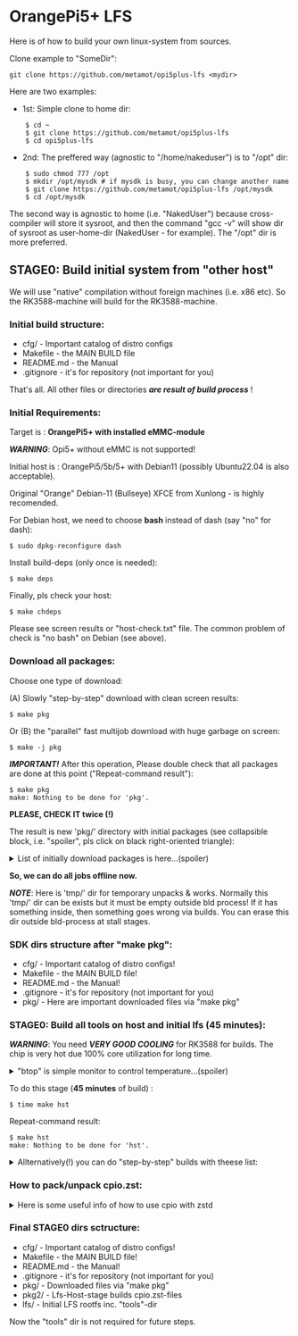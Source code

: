 # OrangePi5+ LFS

Here is of how to build your own linux-system from sources.

Clone example to "SomeDir":

    git clone https://github.com/metamot/opi5plus-lfs <mydir>

Here are two examples:

- 1st: Simple clone to home dir:

```
    $ cd ~
    $ git clone https://github.com/metamot/opi5plus-lfs
    $ cd opi5plus-lfs
```

- 2nd: The preffered way (agnostic to "/home/nakeduser") is to "/opt" dir:

```
    $ sudo chmod 777 /opt
    $ mkdir /opt/mysdk # if mysdk is busy, you can change another name
    $ git clone https://github.com/metamot/opi5plus-lfs /opt/mysdk
    $ cd /opt/mysdk
```

The second way is agnostic to home (i.e. "NakedUser") because cross-compiler will store it sysroot, and then the command "gcc -v" will show dir of sysroot as user-home-dir (NakedUser - for example). The "/opt" dir is more preferred.

## STAGE0: Build initial system from "other host"

We will use "native" compilation without foreign machines (i.e. x86 etc). So the RK3588-machine will build for the RK3588-machine.

### Initial build structure:

- cfg/       - Important catalog of distro configs
- Makefile   - the MAIN BUILD file
- README.md  - the Manual
- .gitignore - it's for repository (not important for you)

That's all. All other files or directories ***are result of build process*** !

### Initial Requirements:

Target is : **OrangePi5+ with installed eMMC-module**

***WARNING***: Opi5+ without eMMC is not supported!

Initial host is : OrangePi5/5b/5+ with Debian11 (possibly Ubuntu22.04 is also acceptable).

Original "Orange" Debian-11 (Bullseye) XFCE from Xunlong - is highly recomended.

For Debian host, we need to choose **bash** instead of dash (say "no" for dash):

    $ sudo dpkg-reconfigure dash

Install build-deps (only once is needed):

    $ make deps

Finally, pls check your host:

    $ make chdeps

Please see screen results or "host-check.txt" file. The common problem of check is "no bash" on Debian (see above).
    
### Download all packages:

Choose one type of download:

(A) Slowly "step-by-step" download with clean screen results:

    $ make pkg
    
Or (B) the "parallel" fast multijob download with huge garbage on screen:
    
    $ make -j pkg

***IMPORTANT!*** After this operation, Please double check that all packages are done at this point ("Repeat-command result"):

    $ make pkg
    make: Nothing to be done for 'pkg'.

**PLEASE, CHECK IT twice (!)**

The result is new 'pkg/' directory with initial packages (see collapsible block, i.e. "spoiler", pls click on black right-oriented triangle):

<details>
<summary>List of initially download packages is here...(spoiler)</summary>

- acl-2.2.53.tar.gz
- attr-2.4.48.tar.gz
- autoconf-2.69.tar.xz
- automake-1.16.2.tar.xz
- bash-5.0.tar.gz
- bash-5.0-upstream_fixes-1.patch
- bc-3.1.5.tar.xz
- binutils-2.35.tar.xz
- bison-3.7.1.tar.xz
- busybox.cpio.zst
- bzip2-1.0.8-install_docs-1.patch
- bzip2-1.0.8.tar.gz
- check-0.15.2.tar.gz
- coreutils-8.32-i18n-1.patch
- coreutils-8.32.tar.xz
- cpio-2.13.tar.bz2
- dbus-1.12.20.tar.gz
- dejagnu-1.6.2.tar.gz
- diffutils-3.7.tar.xz
- e2fsprogs-1.45.6.tar.gz
- elfutils-0.180.tar.bz2
- expat-2.5.0.tar.xz
- expect5.45.4.tar.gz
- file-5.39.tar.gz
- findutils-4.7.0.tar.xz
- flex-2.6.4.tar.gz
- gawk-5.1.0.tar.xz
- gcc-10.2.0.tar.xz
- gdbm-1.18.1.tar.gz
- gdbm-.tar.gz
- gettext-0.21.tar.xz
- glibc-2.32-fhs-1.patch
- glibc-2.32.tar.xz
- gmp-6.2.0.tar.xz
- gperf-3.1.tar.gz
- grep-3.4.tar.xz
- groff-1.22.4.tar.gz
- gzip-1.10.tar.xz
- iana-etc-20200821.tar.gz
- inetutils-1.9.4.tar.xz
- intltool-0.51.0.tar.gz
- iproute2-5.8.0.tar.xz
- isl-0.23.tar.xz
- kbd-2.3.0-backspace-1.patch
- kbd-2.3.0.tar.xz
- kmod-27.tar.xz
- less-551.tar.gz
- libcap-2.42.tar.xz
- libffi-3.3.tar.gz
- libpipeline-1.5.3.tar.gz
- libtool-2.4.6.tar.xz
- m4-1.4.18.tar.xz
- make-4.3.tar.gz
- man-db-2.9.3.tar.xz
- man-pages-5.08.tar.xz
- meson-0.55.0.tar.gz
- mpc-1.1.0.tar.gz
- mpfr-4.1.0.tar.xz
- ncurses-6.2.tar.gz
- ninja-1.10.0.tar.gz
- openssl-1.1.1g.tar.gz
- orangepi5-atf.cpio.zst
- orangepi5-linux510-xunlong.cpio.zst
- orangepi5-rkbin-only_rk3588.cpio.zst
- orangepi5-uboot.cpio.zst
- patch-2.7.6.tar.xz
- perl-5.32.0.tar.xz
- pkg-config-0.29.2.tar.gz
- procps-ng-3.3.16.tar.xz
- psmisc-23.3.tar.xz
- pv-1.8.5.tar.gz
- python-3.8.5-docs-html.tar.bz2
- Python-3.8.5.tar.xz
- readline-8.0.tar.gz
- rkdeveloptool.cpio.zst
- sed-4.8.tar.xz
- shadow-4.8.1.tar.xz
- systemd-246.tar.gz
- tar-1.32.tar.xz
- tcl8.6.10-html.tar.gz
- tcl8.6.10-src.tar.gz
- texinfo-6.7.tar.xz
- tzdata2020a.tar.gz
- uboot-v2024.01-rc6.cpio.zst
- util-linux-2.36.tar.xz
- vim-8.2.1361.tar.gz
- XML-Parser-2.46.tar.gz
- xz-5.2.5.tar.xz
- zlib-1.3.1.tar.xz
- zstd-1.4.5.tar.gz
</details>

**So, we can do all jobs offline now.**

***NOTE***: Here is 'tmp/' dir for temporary unpacks & works. Normally this 'tmp/' dir can be exists but it must be empty outside bld process! If it has something inside, then something goes wrong via builds. You can erase this dir outside bld-process at stall stages.

### SDK dirs structure after "make pkg":

- cfg/       - Important catalog of distro configs!
- Makefile   - the MAIN BUILD file!
- README.md  - the Manual!
- .gitignore - it's for repository (not important for you)
- pkg/       - Here are important downloaded files via "make pkg"

### STAGE0: Build all tools on host and initial lfs (45 minutes):

***WARNING***: You need ***VERY GOOD COOLING*** for RK3588 for builds. The chip is very hot due 100% core utilization for long time.

<details>
<summary>"btop" is simple monitor to control temperature...(spoiler)</summary>

    $ sudo apt install btop

Run btop on other window-console to control chip temperature and core-loads.

</details>

To do this stage (**45 minutes** of build) :

    $ time make hst

Repeat-command result:

    $ make hst
    make: Nothing to be done for 'hst'.

<details>
<summary>Allternatively(!) you can do "step-by-step" builds with theese list:</summary>

```
    $ make hst-headers    # produce 'pkg2/lfs-kernel-headers.cpio.zst', install to 'lfs/usr/include'
    $ make hst-binutils1  # 'pkg2/lfs-hst-binutils-2.35.pass1.cpio.zst', install to 'lfs/tools'
    $ make hst-gcc1       # 'pkg2/lfs-hst-gcc-10.2.0.pass1.cpio.zst', install to 'lfs/tools'
    $ make hst-glibc      # 'pkg2/lfs-hst-glibc-2.32.cpio.zst', install to 'lfs'
    $ make hst-libcpp1
    $ make hst-m4
    $ make hst-ncurses
    $ make hst-bash
    $ make hst-coreutils
    $ make hst-diffutils
    $ make hst-file
    $ make hst-findutils
    $ make hst-gawk
    $ make hst-grep
    $ make hst-gzip
    $ make hst-make
    $ make hst-patch
    $ make hst-sed
    $ make hst-tar
    $ make hst-xz
    $ make hst-zstd
    $ make hst-cpio
    $ make hst-pv
    $ make hst-binutils2
    $ make hst-gcc2

Note: There are incremental builds with dependency.

For example "make hst-grep" depends on "make hst-gawk" and its deps on "make hst-findutils" etc.

I.e. any try of theese make automatically builds all above. For more theese packages see to "pkg2".

```
</details>

### How to pack/unpack cpio.zst:

<details>
<summary>Here is some useful info of how to use cpio with zstd</summary>
    
CPIO is ***pipeline*** arc/dearc (unlike to tar), so we need to indicate input&output of pipeline. Here are some examples:

Create input data (example):

    $ mkdir -p ~/cpio-test/dir0/11
    $ echo "Hello0" > ~/cpio-test/dir0/file0.txt
    $ echo "Hello1" > ~/cpio-test/dir0/file1.txt
    $ echo "Hello11" > ~/cpio-test/dir0/11/file11.txt

Create two output dirs:

    $ mkdir -p ~/cpio-test/dir1 && mkdir -p ~/cpio-test/dir2

(A): Pack cpio with zstd-compression example (using "cd" on find and using print0 i.e. null as separator):

    $ cd ~/cpio-test/dir0/
    $ find . -print0 | cpio -0oH newc | zstd -z9T9 > ~/cpio-test/test.cpio.zst
    $ cd ~

Here is we change-dir to sources, then "find"-util find files (at current dir and recursive ".") and produces output-list with zero"0" delimiter (instead of text LF delimiters). Cpio consumes file-list and "-0"(minus zero) option say that file-list is zero delimited. Option "-o" say to cpio produce "output". Option "-H" say type of arc is "newc". Then "zstd" consume input and "-z9"(compression level) and "-T9"(how many threads use in multithread compression). Finally output was redirected to final-file using ">" operand. Recommended reads are "man find", "man cpio", "man zstd".

(B): Another pack cpio with zstd-compression example (without real "cd" with find as normal lines, and you can stay now in original catalog of invocation):

    $ { cd ~/cpio-test/dir0 && find . | tail -n +2 | cpio -oH newc; } | zstd -z9T9 > ~/cpio-test/test.cpio.zst

Here is we really don't change dir and filenames from find produces as usual lines, but "tail -n +2" used.

(*) Unpack zst-compressed cpio examples (without pv) with preserved-timestamps(1st) or with unpack-time(2nd) :

    $ cat ~/cpio-test/test.cpio.zst | zstd -d | cpio -idumH newc -D ~/cpio-test/dir1/
    $ cat ~/cpio-test/test.cpio.zst | zstd -d | cpio -iduH newc -D ~/cpio-test/dir2/

Please look file-date-timestamps in "dir1" and "dir2".

Here is zstd option "-d" is decompress without indicate threads. It fine works on single thread (see "man zstd").

NOTE1: "cpio -idumH newc" produces files with ***original*** date-timestampes (as is time to packing) - "-m"(option).

NOTE2: "cpio -iduH newc" produces files with date-timestamps ***at extraction time*** (without m-option).

Other cpio options are: "-i"(input) = de-archivate input. Most important option "-d" (create directories if recursive)! Here is "-u" = overwrite output files (very useful if operation was be uncompleted or cancelled during process). Finally "-H newc" = format.

If unpack you can use "pv"(pipe-viewer) instead of "cat" this will show status of progress!

</details>

### Final STAGE0 dirs sctructure:

- cfg/       - Important catalog of distro configs!
- Makefile   - the MAIN BUILD file!
- README.md  - the Manual!
- .gitignore - it's for repository (not important for you)
- pkg/       - Downloaded files via "make pkg"
- pkg2/      - Lfs-Host-stage builds cpio.zst-files
- lfs/       - Initial LFS rootfs inc. "tools"-dir

Now the "tools" dir is not required for future steps.
